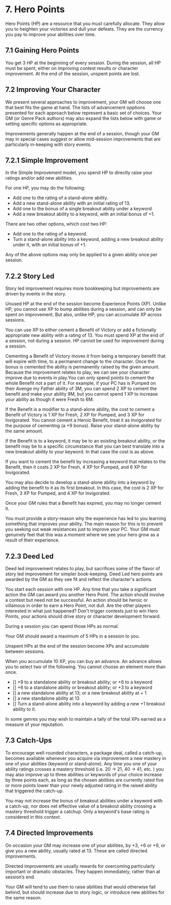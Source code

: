 # 7. Hero Points

Hero Points (HP) are a resource that you must carefully allocate. They allow you to heighten your victories and dull your defeats. They are the currency you pay to improve your abilities over time.

## 7.1 Gaining Hero Points

You get 3 HP at the beginning of every session. During the session, all HP must be spent, either on improving contest results or character improvement. At the end of the session, unspent points are lost.

## 7.2 Improving Your Character

We present several approaches to improvement, your GM will choose one that best fits the game at hand. The lists of advancement opptions presented for each approach below represent a basic set of choices. Your GM (or Genre Pack authors) may also expand the lists below with game or setting specific options as appropriate. 

Improvements generally happen at the end of a session, though your GM may in special cases suggest or allow mid-session improvements that are particularly in-keeping with story events.

## 7.2.1 Simple Improvement

In the Simple Improvement model, you spend HP to directly raise your ratings and/or add new abilities.

For one HP, you may do the following:

* Add one to the rating of a stand-alone ability.
* Add a new stand-alone ability with an initial rating of 13.
* Add one to the bonus of a single breakout ability under a keyword.
* Add a new breakout ability to a keyword, with an initial bonus of +1.

There are two other options, which cost two HP:

* Add one to the rating of a keyword.
* Turn a stand-alone ability into a keyword, adding a new breakout ability under it, with an initial bonus of +1.

Any of the above options may only be applied to a given ability once per session.

## 7.2.2 Story Led

Story led improvement requires more bookkeeping but improvements are driven by events in the story.

Unused HP at the end of the session become Experience Points (XP). Unlike HP, you cannot use XP to bump abilities during a session, and can only be spent on improvement. But also, unlike HP, you can accumulate XP across sessions.

You can use XP to either cement a Benefit of Victory or add a fictionally appropriate new ability with a rating of 13. You must spend XP at the end of a session, not during a session. HP cannot be used for improvement during a session.

Cementing a Benefit of Victory moves it from being a temporary benefit that will expire with time, to a permanent change to the character.  Once the bonus is cemented the ability is permanently raised by the given amount. Because the improvement relates to play, we can see your character improve due to events in play.You can only spend points to cement the whole Benefit not a part of it. For example, if your PC has is Pumped on their Avenge my Father ability of 3M, you can spend 2 XP to cement the benefit and make your ability 9M, but you cannot spend 1 XP to increase your ability as though it were Fresh to 6M.

If the Benefit is a modifier to a stand-alone ability, the cost to cement a Benefit of Victory is 1 XP for Fresh, 2 XP for Pumped, and 3 XP for Invigorated. You cannot cement a Heroic Benefit, treat it as Invigorated for the purpose of cementing (a +9 bonus).  Raise your stand-alone ability by the same amount.

If the Benefit is to a keyword, it may be to an existing breakout ability, or the benefit may be to a specific circumstance that you can best translate into a new breakout ability to your keyword. In that case the cost is as above. 

If you want to cement the benefit by increasing a keyword that relates to the Benefit, then it costs 2 XP for Fresh, 4 XP for Pumped, and 6 XP for Invigorated.

You may also decide to develop a stand-alone ability into a keyword by adding the benefit to it as its first breakout. In this case, the cost is 2 XP for Fresh, 3 XP for Pumped, and 4 XP for Invigorated.

Once your GM rules that a Benefit has expired, you may no longer cement it.

You must provide a story-reason why the experience has led to you learning something that improves your ability. The main reason for this is to prevent you seeking out weak resistances just to improve your PC. Your GM must genuinely feel that this was a moment where we see your hero grow as a result of their experience.

## 7.2.3 Deed Led

Deed led improvement relates to play, but sacrifices some of the flavor of story led improvement for simpler book-keeping. Deed Led hero points are awarded by the GM as they see fit and reflect the character's actions.

You start each session with one HP. Any time that you take a significant action the GM can award you another Hero Point. The action should involve a contest but need not be successful. An action should be heroic or villainous in order to earn a Hero Point, not dull. Are the other players interested in what just happened? Don't trigger contests just to win Hero Points, your actions should drive story or character development forward.

During a session you can spend those HPs as normal.

Your GM should award a maximum of 5 HPs in a session to you.

Unspent HPs at the end of the session become XPs and accumulate between sessions.

When you accumulate 10 XP, you can buy an advance. An advance allows you to select two of the following. You cannot choose an element more than once.

- [] +9 to a standalone ability or breakout ability; or +6 to a keyword
- [] +6 to a standalone ability or breakout ability; or +3 to a keyword
- [] a new standalone ability at 13; or a new breakout ability at + 1
- [] a new standalone ability at 13
- [] Turn a stand-alone ability into a keyword by adding a new +1 breakout ability to it.

In some genres you may wish to maintain a tally of the total XPs earned as a measure of your reputation.

## 7.3 Catch-Ups

To encourage well-rounded characters, a package deal, called a catch-up, becomes available whenever you acquire via improvement a new mastery in one of your abilities (keyword or stand-alone). Any time you one of your ability ratings crosses a mastery threshold (i.e. 20 -> 21, 40 -> 41, etc. ) you may also improve up to three abilities or keywords of your choice increase by three points each, as long as the chosen abilities are currently rated five or more points lower than your newly adjusted rating in the raised ability that triggered the catch-up.

You may not increase the bonus of breakout abilities under a keyword with a catch-up, nor does net effective value of a breakout ability crossing a mastery threshold trigger a catchup. Only a keyword's base rating is considered in this context.

## 7.4 Directed Improvements

On occasion your GM may increase one of your abilities, by +3, +6 or +9, or give you a new ability, usually rated at 13. These are called directed improvements.

Directed improvements are usually rewards for overcoming particularly important or dramatic obstacles. They happen immediately, rather than at session’s end.

Your GM will tend to use them to raise abilities that would otherwise fall behind, but should increase due to story logic, or introduce new abilities for the same reason.

